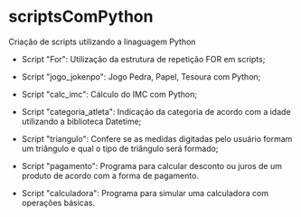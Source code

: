 # scriptsComPython
 Criação de scripts utilizando a linaguagem Python
 
 - Script "For": Utilização da estrutura de repetição FOR em scripts;
 
 - Script "jogo_jokenpo": Jogo Pedra, Papel, Tesoura com Python; 

 - Script "calc_imc": Cálculo do IMC com Python;

 - Script "categoria_atleta": Indicação da categoria de acordo com a idade utilizando a biblioteca Datetime;

 - Script "triangulo": Confere se as medidas digitadas pelo usuário formam um triângulo e qual o tipo de triângulo será formado;

 - Script "pagamento": Programa para calcular desconto ou juros de um produto de acordo com a forma de pagamento.

 - Script "calculadora": Programa para simular uma calculadora com operações básicas.

